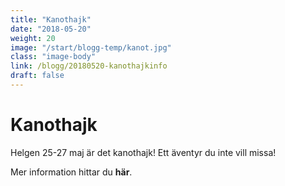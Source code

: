 ```yaml
---
title: "Kanothajk"
date: "2018-05-20"
weight: 20
image: "/start/blogg-temp/kanot.jpg"
class: "image-body"
link: /blogg/20180520-kanothajkinfo
draft: false
---
```

# Kanothajk

Helgen 25-27 maj är det kanothajk! Ett äventyr du inte vill missa!

Mer information hittar du **här**.